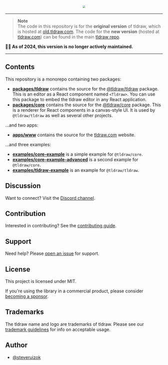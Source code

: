 
<div style="text-align: center; transform: scale(.5);">
  <img src="https://github.com/tldraw/tldraw-v1/raw/main/assets/card-repo.png"/>
</div>

---

> **Note**<br>
The code in this repository is for the **original version** of tldraw, which is hosted at [old.tldraw.com](https://old.tldraw.com). The code for the **new version** (hosted at [tldraw.com](https://tldraw.com)) can be found in the main [tldraw repo](https://github.com/tldraw/tldraw).

**🙋‍♂️ As of 2024, this version is no longer actively maintained.**

---

## Contents

This repository is a monorepo containing two packages:

- [**packages/tldraw**](https://github.com/tldraw/tldraw-v1/tree/main/packages/tldraw) contains the source for the [@tldraw/tldraw](https://www.npmjs.com/package/@tldraw/tldraw) package. This is an editor as a React component named `<Tldraw>`. You can use this package to embed the tldraw editor in any React application.
- [**packages/core**](https://github.com/tldraw/tldraw-v1/tree/main/packages/core) contains the source for the [@tldraw/core](https://www.npmjs.com/package/@tldraw/core) package. This is a renderer for React components in a canvas-style UI. It is used by `@tldraw/tldraw` as well as several other projects.

...and two apps:

- [**apps/www**](https://github.com/tldraw/tldraw-v1/tree/main/apps/www) contains the source for the [tldraw.com](https://tldraw.com) website.

...and three examples:

- [**examples/core-example**](https://github.com/tldraw/tldraw-v1/tree/main/examples/core-example) is a simple example for `@tldraw/core`.
- [**examples/core-example-advanced**](https://github.com/tldraw/tldraw-v1/tree/main/examples/core-example-advanced) is a second example for `@tldraw/core`.
- [**examples/tldraw-example**](https://github.com/tldraw/tldraw-v1/tree/main/examples/tldraw-example) is an example for `@tldraw/tldraw`.

## Discussion

Want to connect? Visit the [Discord channel](https://discord.gg/SBBEVCA4PG).

## Contribution

Interested in contributing? See the [contributing guide](/CONTRIBUTING.md).

## Support

Need help? Please [open an issue](https://github.com/tldraw/tldraw-v1/issues/new) for support.

## License

This project is licensed under MIT.

If you're using the library in a commercial product, please consider [becoming a sponsor](https://github.com/sponsors/steveruizok?frequency=recurring&sponsor=steveruizok).

## Trademarks

The tldraw name and logo are trademarks of tldraw. Please see our [trademark guidelines](https://github.com/tldraw/tldraw/blob/main/TRADEMARKS.md) for info on acceptable usage.

## Author

- [@steveruizok](https://twitter.com/steveruizok)
